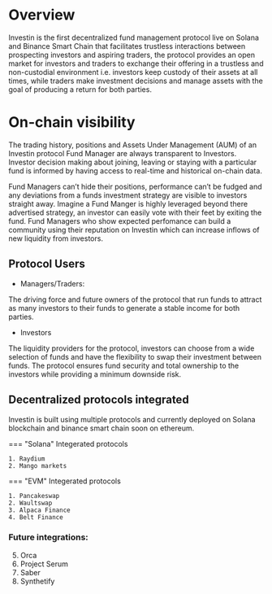# Overview

Investin is the first decentralized fund management protocol live on Solana and Binance Smart Chain that facilitates trustless interactions between prospecting investors and aspiring traders, the protocol provides an open market for investors and traders to exchange their offering in a trustless and non-custodial environment i.e. investors keep custody of their assets at all times, while traders make investment decisions and manage assets with the goal of producing a return for both parties.

# On-chain visibility

The trading history, positions and Assets Under Management (AUM) of an Investin protocol Fund Manager are always transparent to Investors. Investor decision making about joining, leaving or staying with a particular fund is informed by having access to real-time and historical on-chain data. 

Fund Managers can’t hide their positions, performance can’t be fudged and any deviations from a funds investment strategy are visible to investors straight away. Imagine a Fund Manger is highly leveraged beyond there advertised strategy, an investor can easily vote with their feet by exiting the fund. Fund Managers who show expected perfomance can build a community using their reputation on Investin which can increase inflows of new liquidity from investors.


## Protocol Users

* Managers/Traders:

The driving force and future owners of the protocol that run funds to attract as many investors to their funds to generate a stable income for both parties. 

* Investors 

The liquidity providers for the protocol, investors can choose from a wide selection of funds and have the flexibility to swap their investment between funds. The protocol ensures fund security and total ownership to the investors while providing a minimum downside risk.


## Decentralized protocols integrated

Investin is built using multiple protocols and currently deployed on Solana blockchain and binance smart chain soon on ethereum.


=== "Solana"
    Integerated protocols

    1. Raydium                 
    2. Mango markets 
      

=== "EVM"
    Integerated protocols

    1. Pancakeswap
    2. Waultswap
    3. Alpaca Finance
    4. Belt Finance

### Future integrations: 

5. Orca
6. Project Serum
8. Saber
9. Synthetify 


